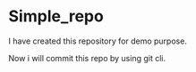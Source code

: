 # Simple_repo
I have created this repository for demo purpose.

Now i will commit this repo by using git cli.
